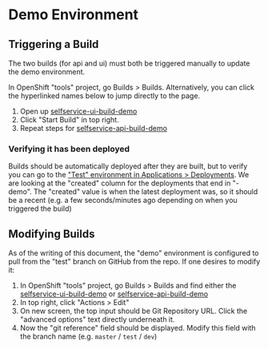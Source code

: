 # Demo Environment

## Triggering a Build

The two builds (for api and ui) must both be triggered manually to update the demo environment.

In OpenShift "tools" project, go Builds > Builds.  Alternatively, you can click the hyperlinked names below to jump directly to the page.

1. Open up [selfservice-ui-build-demo](https://console.pathfinder.gov.bc.ca:8443/console/project/oultzp-tools/browse/builds/selfservice-ui-build-demo?tab=history)
2. Click "Start Build" in top right.
3. Repeat steps for [selfservice-api-build-demo](https://console.pathfinder.gov.bc.ca:8443/console/project/oultzp-tools/browse/builds/selfservice-api-build-demo?tab=history)

### Verifying it has been deployed

Builds should be automatically deployed after they are built, but to verify you can go to the ["Test" environment in Applications > Deployments](https://console.pathfinder.gov.bc.ca:8443/console/project/oultzp-test/browse/deployments).  We are looking at the "created" column for the deployments that end in "-demo".  The "created" value is when the latest deployment was, so it should be a recent (e.g. a few seconds/minutes ago depending on when you triggered the build)


## Modifying Builds

As of the writing of this document, the "demo" environment is configured to pull from the "test" branch on GitHub from the repo.  If one desires to modify it:

1. In OpenShift "tools" project, go Builds > Builds and find either the [selfservice-ui-build-demo](https://console.pathfinder.gov.bc.ca:8443/console/project/oultzp-tools/browse/builds/selfservice-ui-build-demo?tab=history) or [selfservice-api-build-demo](https://console.pathfinder.gov.bc.ca:8443/console/project/oultzp-tools/browse/builds/selfservice-api-build-demo?tab=history)
2. In top right, click "Actions > Edit"
3. On new screen, the top input should be Git Repository URL.  Click the "advanced options" text directly underneath it. 
4. Now the "git reference" field should be displayed.  Modify this field with the branch name (e.g. `master` / `test` / `dev`)